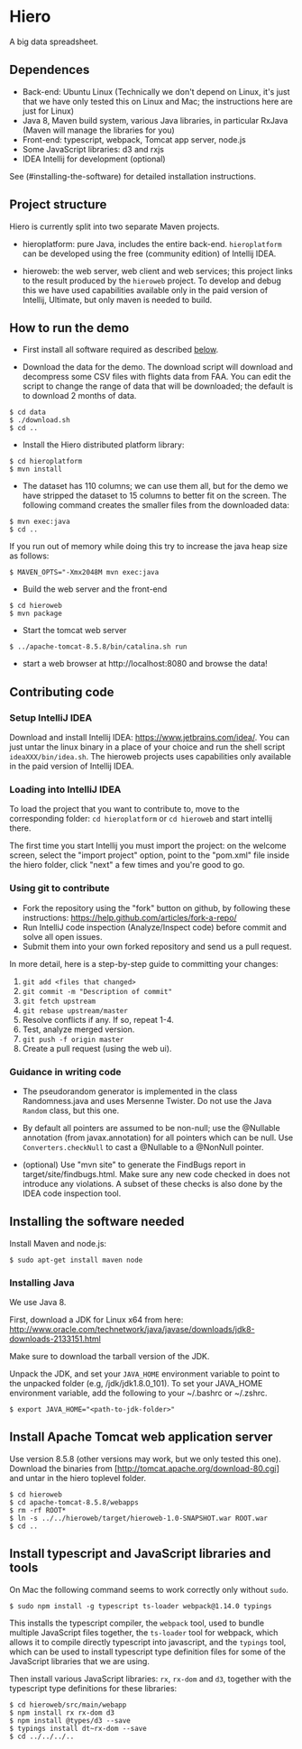 # Hiero

A big data spreadsheet.

## Dependences

* Back-end: Ubuntu Linux (Technically we don't depend on Linux, it's
  just that we have only tested this on Linux and Mac; the
  instructions here are just for Linux)
* Java 8, Maven build system, various Java libraries, in particular RxJava
  (Maven will manage the libraries for you)
* Front-end: typescript, webpack, Tomcat app server, node.js
* Some JavaScript libraries: d3 and rxjs
* IDEA Intellij for development (optional)

See (#installing-the-software) for detailed installation instructions.

## Project structure

Hiero is currently split into two separate Maven projects.

* hieroplatform: pure Java, includes the entire back-end.  `hieroplatform` can be
developed using the free (community edition) of Intellij IDEA.

* hieroweb: the web server, web client and web services; this project links to the
result produced by the `hieroweb` project.  To develop and debug this we have
used capabilities available only in the paid version of Intellij, Ultimate,
but only maven is needed to build.

## How to run the demo

* First install all software required as described
  [below](#installing-the-software).

* Download the data for the demo.  The download script will download
  and decompress some CSV files with flights data from FAA.  You can
  edit the script to change the range of data that will be downloaded;
  the default is to download 2 months of data.

```
$ cd data
$ ./download.sh
$ cd ..
```

* Install the Hiero distributed platform library:

```
$ cd hieroplatform
$ mvn install
```

* The dataset has 110 columns; we can use them all, but for the demo
  we have stripped the dataset to 15 columns to better fit on the
  screen.  The following command creates the smaller files from the
  downloaded data:

```
$ mvn exec:java
$ cd ..
```

If you run out of memory while doing this try to increase the java
heap size as follows:

```
$ MAVEN_OPTS="-Xmx2048M mvn exec:java
```

* Build the web server and the front-end

```
$ cd hieroweb
$ mvn package
```

* Start the tomcat web server

```
$ ../apache-tomcat-8.5.8/bin/catalina.sh run
```

* start a web browser at http://localhost:8080 and browse the data!

## Contributing code

### Setup IntelliJ IDEA

Download and install Intellij IDEA: https://www.jetbrains.com/idea/.
You can just untar the linux binary in a place of your choice and run
the shell script `ideaXXX/bin/idea.sh`.  The hieroweb projects uses
capabilities only available in the paid version of Intellij IDEA.

### Loading into IntelliJ IDEA

To load the project that you want to contribute to, move to the
corresponding folder: `cd hieroplatform` or `cd hieroweb` and start
intellij there.

The first time you start Intellij you must import the project: on the
welcome screen, select the "import project" option, point to the
"pom.xml" file inside the hiero folder, click "next" a few times and
you're good to go.

### Using git to contribute

* Fork the repository using the "fork" button on github, by following these instructions:
https://help.github.com/articles/fork-a-repo/
* Run IntelliJ code inspection (Analyze/Inspect code) before commit and solve all open issues.
* Submit them into your own forked repository and send us a pull request.

In more detail, here is a step-by-step guide to committing your changes:

1. `git add <files that changed>`
2. `git commit -m "Description of commit"`
3. `git fetch upstream`
4. `git rebase upstream/master`
5. Resolve conflicts if any. If so, repeat 1-4.
6. Test, analyze merged version.
7. `git push -f origin master`
8. Create a pull request (using the web ui).

### Guidance in writing code

* The pseudorandom generator is implemented in the class
  Randomness.java and uses Mersenne Twister.  Do not use the
  Java `Random` class, but this one.

* By default all pointers are assumed to be non-null; use the
  @Nullable annotation (from javax.annotation) for all pointers which
  can be null.  Use `Converters.checkNull` to cast a @Nullable to a
  @NonNull pointer.

* (optional) Use "mvn site" to generate the FindBugs report in
  target/site/findbugs.html.  Make sure any new code checked in does
  not introduce any violations.  A subset of these checks is also
  done by the IDEA code inspection tool.

## Installing the software needed

Install Maven and node.js:

```
$ sudo apt-get install maven node
```

### Installing Java

We use Java 8.

First, download a JDK for Linux x64 from here:
http://www.oracle.com/technetwork/java/javase/downloads/jdk8-downloads-2133151.html

Make sure to download the tarball version of the JDK.

Unpack the JDK, and set your `JAVA_HOME` environment variable to point
to the unpacked folder (e.g, <fully qualified path
to>/jdk/jdk1.8.0_101). To set your JAVA_HOME environment variable, add
the following to your ~/.bashrc or ~/.zshrc.

```
$ export JAVA_HOME="<path-to-jdk-folder>"
```

## Install Apache Tomcat web application server

Use version 8.5.8 (other versions may work, but we only tested this
one).  Download the binaries from
[http://tomcat.apache.org/download-80.cgi] and untar in the hiero
toplevel folder.

```
$ cd hieroweb
$ cd apache-tomcat-8.5.8/webapps
$ rm -rf ROOT*
$ ln -s ../../hieroweb/target/hieroweb-1.0-SNAPSHOT.war ROOT.war
$ cd ..
```

## Install typescript and JavaScript libraries and tools

On Mac the following command seems to work correctly only without `sudo`.

```
$ sudo npm install -g typescript ts-loader webpack@1.14.0 typings
```

This installs the typescript compiler, the `webpack` tool, used to
bundle multiple JavaScript files together, the `ts-loader` tool for
webpack, which allows it to compile directly typescript into
javascript, and the `typings` tool, which can be used to install
typescript type definition files for some of the JavaScript libraries
that we are using.

Then install various JavaScript libraries: `rx`, `rx-dom` and `d3`,
together with the typescript type definitions for these libraries:

```
$ cd hieroweb/src/main/webapp
$ npm install rx rx-dom d3
$ npm install @types/d3 --save
$ typings install dt~rx-dom --save
$ cd ../../../..
```
